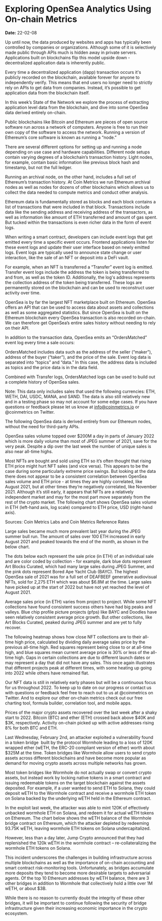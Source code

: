 # Exploring OpenSea Analytics Using On-chain Metrics

**Date:** 22-02-08

Up until now, the data produced by websites and apps has typically been controlled by companies or organizations. Although some of it is selectively made public through APIs much is hidden away in private servers. Applications built on blockchains flip this model upside down - decentralized application data is inherently public.

Every time a decentralized application (dapp) transaction occurs it's publicly recorded on the blockchain, available forever for anyone to independently verify. This means that end users no longer need to strictly rely on APIs to get data from companies. Instead, it’s possible to get application data from the blockchain itself.

In this week’s State of the Network we explore the process of extracting application level data from the blockchain, and dive into some OpenSea data derived entirely on-chain.

Public blockchains like Bitcoin and Ethereum are pieces of open source software run across a network of computers. Anyone is free to run their own copy of the software to access the network. Running a version of Ethereum’s core software is known as running a “node.”

There are several different options for setting up and running a node depending on use case and hardware capabilities. Different node setups contain varying degrees of a blockchain’s transaction history. Light nodes, for example, contain basic information like previous block hash and timestamp, but not the full ledger.

Running an archival node, on the other hand, includes a full set of Ethereum’s transaction history. At Coin Metrics we run Ethereum archival nodes as well as nodes for dozens of other blockchains which allows us to collect the data needed to compute metrics and conduct other analysis.

Ethereum data is fundamentally stored as blocks and each block contains a list of transactions that were included in that block. Transactions include data like the sending address and receiving address of the transactors, as well as information like amount of ETH transferred and amount of gas spent. But tucked within the transactions is even richer data in the form of event logs.

When writing a smart contract, developers can include event logs that get emitted every time a specific event occurs. Frontend applications listen for these event logs and update their user interface based on newly emitted logs. Event logs are typically used to announce state change or user interaction, like the sale of an NFT or deposit into a DeFi vault.

For example, when an NFT is transferred a “Transfer” event log is emitted. Transfer event logs include the address the token is being transferred to and from, as well as the token ID. Additionally, the log's address represents the collection address of the token being transferred. These logs are permanently stored on the blockchain and can be used to reconstruct user activity over time.

OpenSea is by far the largest NFT marketplace built on Ethereum. OpenSea offers an API that can be used to access data about assets and collections as well as some aggregated statistics. But since OpenSea is built on the Ethereum blockchain every OpenSea transaction is also recorded on-chain. We can therefore get OpenSea’s entire sales history without needing to rely on their API.

In addition to the transaction data, OpenSea emits an “OrdersMatched” event log every time a sale occurs:

OrdersMatched includes data such as the address of the seller (“maker”), address of the buyer (“taker”), and the price of the sale. Event log data is separated into “topics” and “data.” In this case, the address data is included as topics and the price data is in the data field.

Combined with Transfer logs, OrdersMatched logs can be used to build out a complete history of OpenSea sales.

Note: This data only includes sales that used the following currencies: ETH, WETH, DAI, USDC, MANA, and SAND. The data is also still relatively new and in a testing phase so may not account for some edge cases. If you have questions or feedback please let us know at info@coinmetrics.io or @coinmetrics on Twitter.

The following OpenSea data is derived entirely from our Ethereum nodes, without the need for third-party APIs.

OpenSea sales volume topped over $200M a day in parts of January 2022 which is more daily volume than most of JPEG summer of 2021, save for the very peak. Despite a dip over the last week the number of unique sales is also near all-time highs.

Most NFTs are bought and sold using ETH so it’s often thought that rising ETH price might hurt NFT sales (and vice versa). This appears to be the case during some particularly extreme price swings. But looking at the data there does not appear to be a consistent correlation between OpenSea sales volume and ETH price - at times they are highly correlated, like August 2021, but at other times they’re negatively correlated, like November 2021. Although it’s still early, it appears that NFTs are a relatively independent market and may for the most part move separately from the rest of the crypto market. The following chart shows OpenSea sales volume in ETH (left-hand axis, log scale) compared to ETH price, USD (right-hand axis).

Sources: Coin Metrics Labs and Coin Metrics Reference Rates

Large sales became much more prevalent last year during the JPEG summer bull run. The amount of sales over 100 ETH increased in early August 2021 and peaked towards the end of the month, as shown in the below chart.

The dots below each represent the sale price (in ETH) of an individual sale and are color coded by collection - for example, dark blue dots represent Art Blocks Curated, which had many large sales during JPEG Summer, and the pink dots represent Bored Ape Yacht Club (BAYC). The highest OpenSea sale of 2021 was for a full set of DEAFBEEF generative audiovisual NFTs, sold for 2,275 ETH which was about $6.8M at the time. Large sales have picked up at the start of 2022 but have not yet reached the level of August 2021.

Average sales price (in ETH) varies from project to project. While some NFT collections have found consistent success others have had big peaks and valleys. Blue chip profile picture projects (pfps) like BAYC and Doodles have seen relatively consistent average price growth. But other collections, like Art Blocks Curated, peaked during JPEG summer and are yet to fully recover.

The following heatmap shows how close NFT collections are to their all-time high price, calculated by dividing daily average sales price by the previous all-time high. Red squares represent being close to or at all-time high, and blue squares mean current average price is 30% or less of the all-time high. Gaps in certain collections are due to different launch dates or may represent a day that did not have any sales. This once again illustrates that different projects peak at different times, with some heating up going into 2022 while others have remained flat.

Our NFT data is still in relatively early phases but will be a continuous focus for us throughout 2022. To keep up to date on our progress or contact us with questions or feedback feel free to reach out to us at @coinmetrics on Twitter. And to explore our other on-chain metrics check out our free charting tool, formula builder, correlation tool, and mobile apps.

Prices of the major crypto assets recovered over the last week after a shaky start to 2022. Bitcoin (BTC) and ether (ETH) crossed back above $40K and $3K, respectively. Activity on-chain picked up with active addresses rising 8% for both BTC and ETH.

Last Wednesday, February 2nd, an attacker exploited a vulnerability found in a token bridge  built by the protocol Wormhole leading to a loss of 120K wrapped ether (wETH, the ERC-20 compliant version of ether) worth about $325M at the time. Token bridges like Wormhole allow users to send crypto assets across different blockchains and have become more popular as demand for moving crypto assets across multiple networks has grown.

Most token bridges like Wormhole do not actually swap or convert crypto assets, but instead work by locking native tokens in a smart contract and issuing redeemable tokens on the target blockchain against the assets deposited. For example, if a user wanted to send ETH to Solana, they could deposit wETH to the Wormhole contract and receive a wormhole ETH token on Solana backed by the underlying wETH held in the Ethereum contract.

In the exploit last week, the attacker was able to mint 120K of effectively unbacked wormhole ETH on Solana, and redeem it for actual wETH tokens on Ethereum. The chart below shows the wETH balance of the Wormhole bridge contract on Ethereum, which the attacker depleted by redeeming 93.75K wETH, leaving wormhole ETH tokens on Solana undercapitalized.

However, less than a day later, Jump Crypto announced that they had replenished the 120k wETH in the wormhole contract – re-collateralizing the wormhole ETH tokens on Solana.

This incident underscores the challenges in building infrastructure across multiple blockchains as well as the importance of on-chain accounting and smart contract risk-monitoring tools. Unfortunately, as bridges accumulate more deposits they tend to become more desirable targets to adversarial agents. Of the top 10 Ethereum addresses by wETH balance, there are 3 other bridges in addition to Wormhole that collectively hold a little over 1M wETH, or about $3B.

While there is no reason to currently doubt the integrity of these other bridges, it will be important to continue following the security of bridge infrastructure given their increasing economic importance in the crypto ecosystem.